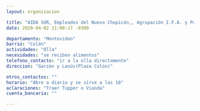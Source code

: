 ```yaml
---
layout: organizacion

title: "AIDA SUR, Empleados del Nuevo Chopicón,, Agrupación I.F.A. y Pepe DÈlia"
date: 2020-04-02 21:00:17 -0300

departamento: "Montevideo"
barrio: "Colón"
actividades: "Olla"
necesidades: "se reciben alimentos"
telefono_contacto: "ir a la olla directamente"
direccion: "Garzón y Lanús(Plaza Colón)"

otros_contactos: ""
horario: "Abre a diario y se sirve a las 18"
aclaraciones: "Traer Tupper o Vianda"
cuenta_bancaria: ""

---
```

